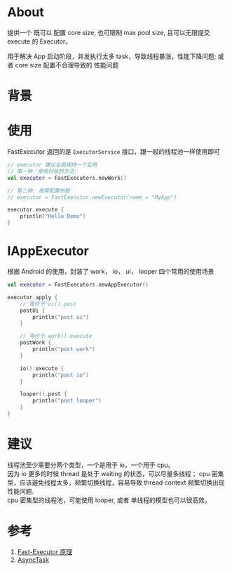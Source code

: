 # About
提供一个 既可以 配置 core size, 也可限制 max pool size, 且可以无限提交 execute 的 Executor。

用于解决 App 启动阶段，并发执行太多 task，导致线程暴涨，性能下降问题; 或者 core size 配置不合理导致的 性能问题

# 背景

# 使用

FastExecutor 返回的是 `ExecutorService` 接口，跟一般的线程池一样使用即可

```kotlin
// executor 建议全局保持一个实例
// 第一种：使用封装的方法:
val executor = FastExecutors.newWork()

// 第二种: 按需配置参数
// executor = FastExecutor.newExecutor(name = "MyApp")

executor.execute { 
    println("Hello Demo")
}
```

# IAppExecutor

根据 Android 的使用，封装了 work， io， ui， looper 四个常用的使用场景

```kotlin
val executor = FastExecutors.newAppExecutor()

executor.apply {
    // 等价于 ui().post
    postUi {
        println("post ui")
    }

    // 等价于 work().execute 
    postWork {
        println("post work")
    }

    io().execute {
        println("post io")
    }

    looper().post {
        println("post looper")
    }
}
```

# 建议

线程池至少需要分两个类型，一个是用于 io，一个用于 cpu。  
因为 io 更多的时候 thread 是处于 waiting 的状态，可以尽量多线程；
cpu 密集型，应该避免线程太多，频繁切换线程，容易导致 thread context 频繁切换出现性能问题.  
cpu 密集型的线程池，可能使用 looper, 或者 单线程的模型也可以很高效。

# 参考
1. [Fast-Executor 原理](https://blog.icodes.xyz/2020/05/28/Fast-Executor-Thread-Pool/)
2. [AsyncTask](https://cs.android.com/android/platform/superproject/+/master:frameworks/base/core/java/android/os/AsyncTask.java;l=199?q=AsyncTask&sq=)
